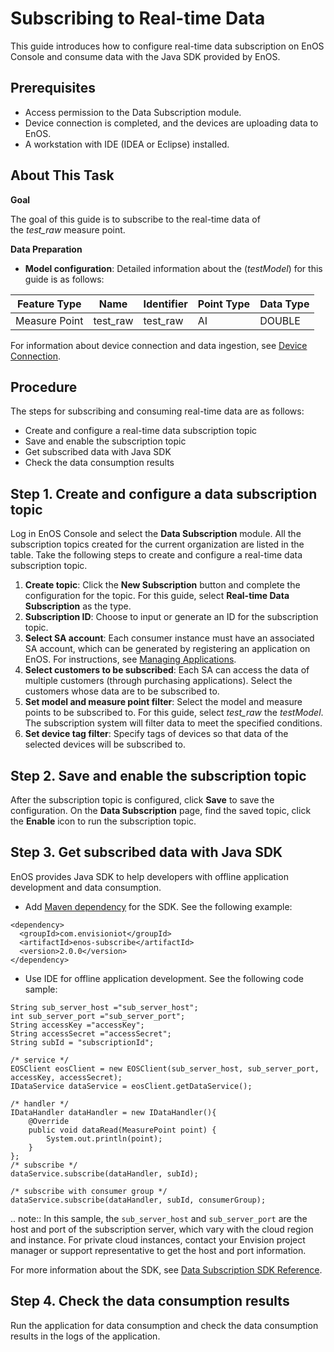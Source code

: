 # Subscribing to Real-time Data
This guide introduces how to configure real-time data subscription on EnOS Console and consume data with the Java SDK provided by EnOS.

## Prerequisites
- Access permission to the Data Subscription module.
- Device connection is completed, and the devices are uploading data to EnOS.
- A workstation with IDE (IDEA or Eclipse) installed.

## About This Task
**Goal**

The goal of this guide is to subscribe to the real-time data of the *test_raw* measure point.

**Data Preparation**

- **Model configuration**: Detailed information about the (*testModel*) for this guide is as follows:

| Feature Type  | Name     | Identifier | Point Type | Data Type |
| ------------- | -------- | ---------- | ---------- | --------- |
| Measure Point | test_raw | test_raw   | AI         | DOUBLE    |

For information about device connection and data ingestion, see [Device Connection](https://www.envisioniot.com/docs/device-connection/en/latest/quickstart/gettingstarted_device_connection.html).

## Procedure
The steps for subscribing and consuming real-time data are as follows:
- Create and configure a real-time data subscription topic
- Save and enable the subscription topic
- Get subscribed data with Java SDK
- Check the data consumption results

## Step 1. Create and configure a data subscription topic
Log in EnOS Console and select the **Data Subscription** module. All the subscription topics created for the current organization are listed in the table. Take the following steps to create and configure a real-time data subscription topic.
1. **Create topic**: Click the **New Subscription** button and complete the configuration for the topic. For this guide, select **Real-time Data Subscription** as the type.
2. **Subscription ID**: Choose to input or generate an ID for the subscription topic.
3. **Select SA account**: Each consumer instance must have an associated SA account, which can be generated by registering an application on EnOS. For instructions, see [Managing Applications](https://www.envisioniot.com/docs/app-development/en/latest/managing_apps.html).
4. **Select customers to be subscribed**: Each SA can access the data of multiple customers (through purchasing applications). Select the customers whose data are to be subscribed to.
5. **Set model and measure point filter**: Select the model and measure points to be subscribed to. For this guide, select *test_raw* the *testModel*. The subscription system will filter data to meet the specified conditions.
6. **Set device tag filter**: Specify tags of devices so that data of the selected devices will be subscribed to.

## Step 2. Save and enable the subscription topic
After the subscription topic is configured, click **Save** to save the configuration. On the **Data Subscription** page, find the saved topic, click the **Enable** icon to run the subscription topic.

## Step 3. Get subscribed data with Java SDK
EnOS provides Java SDK to help developers with offline application development and data consumption.
- Add [Maven dependency](https://mvnrepository.com/artifact/com.envisioniot/enos-subscribe/2.0.0) for the SDK. See the following example:

```
<dependency>
  <groupId>com.envisioniot</groupId>
  <artifactId>enos-subscribe</artifactId>
  <version>2.0.0</version>
</dependency>
```
- Use IDE for offline application development. See the following code sample:

```
String sub_server_host ="sub_server_host";
int sub_server_port ="sub_server_port";
String accessKey ="accessKey";
String accessSecret ="accessSecret";
String subId = "subscriptionId";

/* service */
EOSClient eosClient = new EOSClient(sub_server_host, sub_server_port, accessKey, accessSecret);
IDataService dataService = eosClient.getDataService();

/* handler */
IDataHandler dataHandler = new IDataHandler(){
    @Override
    public void dataRead(MeasurePoint point) {
        System.out.println(point);
    }
};
/* subscribe */
dataService.subscribe(dataHandler, subId);

/* subscribe with consumer group */
dataService.subscribe(dataHandler, subId, consumerGroup);
```
.. note:: In this sample, the `sub_server_host` and `sub_server_port` are the host and port of the subscription server, which vary with the cloud region and instance. For private cloud instances, contact your Envision project manager or support representative to get the host and port information.

For more information about the SDK, see [Data Subscription SDK Reference](../reference/data_subscription_sdk).

## Step 4. Check the data consumption results

Run the application for data consumption and check the data consumption results in the logs of the application.
